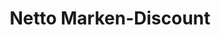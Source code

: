 ---
title: "Netto Marken-Discount"
url: /moenchengladbach/netto-marken-discount-luepertzender-strasse/
shop: Supermarkt
---
